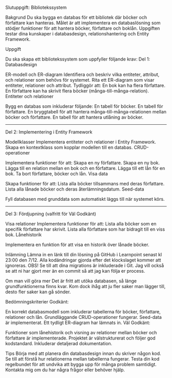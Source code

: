 Slutuppgift: Bibliotekssystem

Bakgrund Du ska bygga en databas för ett bibliotek där böcker och författare kan hanteras. Målet är att implementera en databaslösning som stödjer funktioner för att hantera böcker, författare och boklån. Uppgiften testar dina kunskaper i databasdesign, relationshantering och Entity Framework.

Uppgift

Du ska skapa ett bibliotekssystem som uppfyller följande krav:
Del 1: Databasdesign

ER-modell och ER-diagram
Identifiera och beskriv vilka entiteter, attribut, och relationer som behövs för systemet. Rita ett ER-diagram som visar entiteter, relationer och attribut. Tydliggör att: En bok kan ha flera författare. En författare kan ha skrivit flera böcker (många-till-många-relation). Entiteter och relationer

Bygg en databas som inkluderar följande: En tabell för böcker. En tabell för författare. En bryggtabell för att hantera många-till-många-relationen mellan böcker och författare. En tabell för att hantera utlåning av böcker.

-----------------------------------------------------------------

Del 2: Implementering i Entity Framework

Modellklasser
Implementera entiteter och relationer i Entity Framework. Skapa en kontextklass som kopplar modellen till en databas. CRUD-operationer

Implementera funktioner för att: Skapa en ny författare. Skapa en ny bok. Lägga till en relation mellan en bok och en författare. Lägga till ett lån för en bok. Ta bort författare, böcker och lån. Visa data

Skapa funktioner för att: Lista alla böcker tillsammans med deras författare. Lista alla lånade böcker och deras återlämningsdatum. Seed-data

Fyll databasen med grunddata som automatiskt läggs till när systemet körs.

-----------------------------------------------------------------

Del 3: Fördjupning (valfritt för Väl Godkänt)

Visa relationer
Implementera funktioner för att: Lista alla böcker som en specifik författare har skrivit. Lista alla författare som har bidragit till en viss bok. Lånehistorik

Implementera en funktion för att visa en historik över lånade böcker.

Inlämning Lämna in en länk till din lösning på GitHub i Learnpoint senast kl 23:00 den 7/12. Alla kodändringar gjorda efter det klockslaget kommer att ignoreras. OBS! Se till att dina migrations är inkluderade i Git. Jag vill också se att ni har gjort mer än en commit så att jag kan följa er process.

Om man vill göra mer Det är fritt att utöka databasen, så länge grundfunktionerna finns kvar. Kom dock ihåg att ju fler saker man lägger till, desto fler saker kan gå sönder.

Bedömningskriterier Godkänt:

En korrekt databasmodell som inkluderar tabellerna för böcker, författare, relationer och lån. Grundläggande CRUD-operationer fungerar. Seed-data är implementerat. Ett tydligt ER-diagram har lämnats in. Väl Godkänt:

Funktioner som lånehistorik och visning av relationer mellan böcker och författare är implementerade. Projektet är välstrukturerat och följer god kodstandard. Inkluderar detaljerad dokumentation.

Tips Börja med att planera din databasdesign innan du skriver någon kod. Se till att förstå hur relationerna mellan tabellerna fungerar. Testa din kod regelbundet för att undvika att bygga upp för många problem samtidigt. Kontakta mig om du har några frågor eller behöver hjälp.
